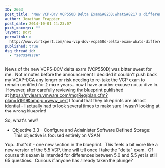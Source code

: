 ```yaml
---
ID: 2663
post_title: 'New VCP-DCV VCP550D Delta Exam&#8230;what&#8217;s different?'
author: Jonathan Frappier
post_date: 2014-10-01 14:23:07
post_excerpt: ""
layout: post
permalink: >
  http://www.virtxpert.com/new-vcp-dcv-vcp550d-delta-exam-whats-different/
published: true
dsq_thread_id:
  - "3073208336"
---
```

News of the new VCP5-DCV delta exam (VCP550D) was bitter sweet for me.  Not minutes before the announcement I decided it couldn't push back my VCAP-DCA any longer or risk needing to re-take the VCP exam to remain certified for 2 more years...now I have another excuse not to dive in.  However, after carefully reviewing the blueprint published at <a href="https://mylearn.vmware.com/mgrReg/plan.cfm?plan=51919&amp;ui=www_cert" target="_blank">https://mylearn.vmware.com/mgrReg/plan.cfm?plan=51919&amp;ui=www_cert</a> I found that they blueprints are almost idential - I actually had to look several times to make sure I wasn't looking at the wrong blueprint!

So, what's new?
<ul>
	<li>Objective 3.3 – Configure and Administer Software Defined Storage:  This objective is focused entirely on VSAN</li>
</ul>
Yup...that's it - one new section in the blueprint.  This feels a bit more like a new version of the 5.5 VCP, time will tell once I take the "delta" exam.  Of course this exam is intended for differences between 5.0 and 5.5 yet is still 65 questions.  Curious if anyone has already taken the plunge?